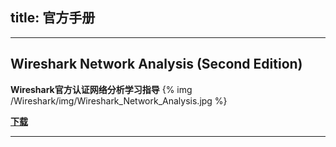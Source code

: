 title: 官方手册
---


----------

## Wireshark Network Analysis (Second Edition) ##
**Wireshark官方认证网络分析学习指导**
{% img /Wireshark/img/Wireshark_Network_Analysis.jpg  %}

[**下载**](http://pan.baidu.com/s/1mgU6ZZa) 

----------






